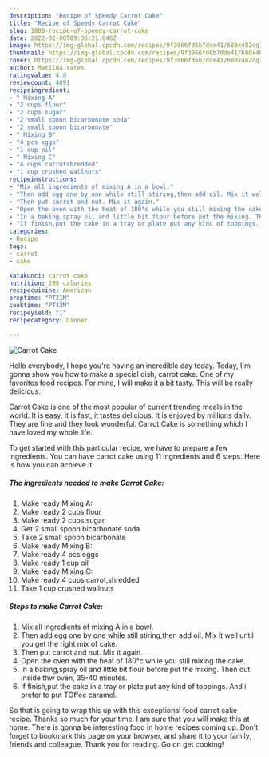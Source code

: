 ```yaml
---
description: "Recipe of Speedy Carrot Cake"
title: "Recipe of Speedy Carrot Cake"
slug: 1808-recipe-of-speedy-carrot-cake
date: 2022-02-08T09:36:21.046Z
image: https://img-global.cpcdn.com/recipes/9f3966fd6b7dde41/680x482cq70/carrot-cake-recipe-main-photo.jpg
thumbnail: https://img-global.cpcdn.com/recipes/9f3966fd6b7dde41/680x482cq70/carrot-cake-recipe-main-photo.jpg
cover: https://img-global.cpcdn.com/recipes/9f3966fd6b7dde41/680x482cq70/carrot-cake-recipe-main-photo.jpg
author: Matilda Yates
ratingvalue: 4.8
reviewcount: 4891
recipeingredient:
- " Mixing A"
- "2 cups flour"
- "2 cups sugar"
- "2 small spoon bicarbonate soda"
- "2 small spoon bicarbonate"
- " Mixing B"
- "4 pcs eggs"
- "1 cup oil"
- " Mixing C"
- "4 cups carrotshredded"
- "1 cup crushed wallnuts"
recipeinstructions:
- "Mix all ingredients of mixing A in a bowl."
- "Then add egg one by one while still stiring,then add oil. Mix it well until you get the right mix of cake."
- "Then put carrot and nut. Mix it again."
- "Open the oven with the heat of 180°c while you still mixing the cake."
- "In a baking,spray oil and little bit flour before put the mixing. Then out inside thw oven, 35-40 minutes."
- "If finish,put the cake in a tray or plate put any kind of toppings. And i prefer to put TOffee caramel."
categories:
- Recipe
tags:
- carrot
- cake

katakunci: carrot cake 
nutrition: 295 calories
recipecuisine: American
preptime: "PT21M"
cooktime: "PT43M"
recipeyield: "1"
recipecategory: Dinner

---
```



![Carrot Cake](https://img-global.cpcdn.com/recipes/9f3966fd6b7dde41/680x482cq70/carrot-cake-recipe-main-photo.jpg)

Hello everybody, I hope you're having an incredible day today. Today, I'm gonna show you how to make a special dish, carrot cake. One of my favorites food recipes. For mine, I will make it a bit tasty. This will be really delicious.

Carrot Cake is one of the most popular of current trending meals in the world. It is easy, it is fast, it tastes delicious. It is enjoyed by millions daily. They are fine and they look wonderful. Carrot Cake is something which I have loved my whole life.




To get started with this particular recipe, we have to prepare a few ingredients. You can have carrot cake using 11 ingredients and 6 steps. Here is how you can achieve it.

<!--inarticleads1-->

##### The ingredients needed to make Carrot Cake:

1. Make ready  Mixing A:
1. Make ready 2 cups flour
1. Make ready 2 cups sugar
1. Get 2 small spoon bicarbonate soda
1. Take 2 small spoon bicarbonate
1. Make ready  Mixing B:
1. Make ready 4 pcs eggs
1. Make ready 1 cup oil
1. Make ready  Mixing C:
1. Make ready 4 cups carrot,shredded
1. Take 1 cup crushed wallnuts




<!--inarticleads2-->

##### Steps to make Carrot Cake:

1. Mix all ingredients of mixing A in a bowl.
1. Then add egg one by one while still stiring,then add oil. Mix it well until you get the right mix of cake.
1. Then put carrot and nut. Mix it again.
1. Open the oven with the heat of 180°c while you still mixing the cake.
1. In a baking,spray oil and little bit flour before put the mixing. Then out inside thw oven, 35-40 minutes.
1. If finish,put the cake in a tray or plate put any kind of toppings. And i prefer to put TOffee caramel.




So that is going to wrap this up with this exceptional food carrot cake recipe. Thanks so much for your time. I am sure that you will make this at home. There is gonna be interesting food in home recipes coming up. Don't forget to bookmark this page on your browser, and share it to your family, friends and colleague. Thank you for reading. Go on get cooking!

